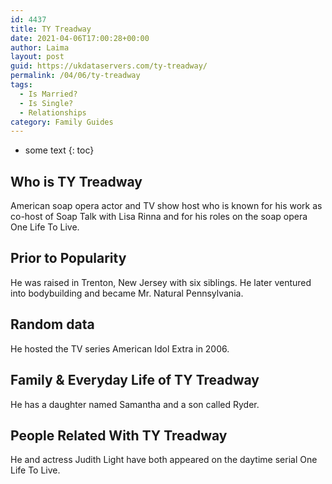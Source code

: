 ```yaml
---
id: 4437
title: TY Treadway
date: 2021-04-06T17:00:28+00:00
author: Laima
layout: post
guid: https://ukdataservers.com/ty-treadway/
permalink: /04/06/ty-treadway
tags:
  - Is Married?
  - Is Single?
  - Relationships
category: Family Guides
---
```


* some text
{: toc}


## Who is TY Treadway
                  
                  
                  
American soap opera actor and TV show host who is known for his work as co-host of Soap Talk with Lisa Rinna and for his roles on the soap opera One Life To Live.
                  
              
            
              
            
                
                
                
## Prior to Popularity
                  
                  
                  
He was raised in Trenton, New Jersey with six siblings. He later ventured into bodybuilding and became Mr. Natural Pennsylvania.
                  
              
            
              
            
                
                
                
## Random data
                  
                  
                  
He hosted the TV series American Idol Extra in 2006.
                  
              
            
              
            
                
                
                
## Family & Everyday Life of TY Treadway
                  
                  
                  
He has a daughter named Samantha and a son called Ryder.
                  
              
            
              
            
                
                
                
## People Related With TY Treadway
                  
                  
                  
He and actress Judith Light have both appeared on the daytime serial One Life To Live.
                  
              
            
              
            
                
              
            
              
              
            
            
              
            
          
          
          